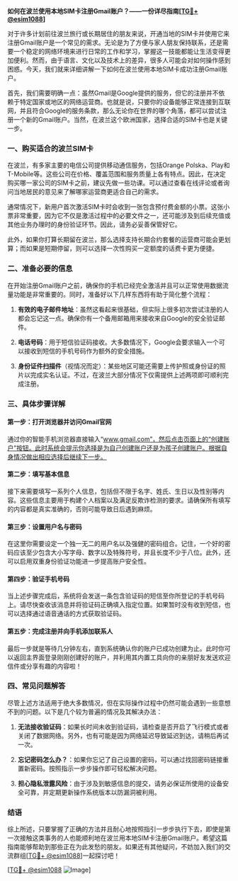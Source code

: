 **如何在波兰使用本地SIM卡注册Gmail账户？——一份详尽指南[[TG💪+ @esim1088](https://t.me/s/esim1088)]**

对于许多计划前往波兰旅行或长期居住的朋友来说，开通当地的SIM卡并使用它来注册Gmail账户是一个常见的需求。无论是为了方便与家人朋友保持联系，还是需要一个稳定的网络环境来进行日常的工作和学习，掌握这一技能都能让生活变得更加便利。然而，由于语言、文化以及技术上的差异，很多人可能会对如何操作感到困惑。今天，我们就来详细讲解一下如何在波兰使用本地SIM卡成功注册Gmail账户。

首先，我们需要明确一点：虽然Gmail是Google提供的服务，但它的注册并不依赖于特定国家或地区的网络运营商。也就是说，只要你的设备能够正常连接到互联网，并且符合Google的服务条款，那么无论你在世界的哪个角落，都可以尝试注册一个新的Gmail账户。当然，在波兰这个欧洲国家，选择合适的SIM卡也是关键一步。

### 一、购买适合的波兰SIM卡

在波兰，有多家主要的电信公司提供移动通信服务，包括Orange Polska、Play和T-Mobile等。这些公司在价格、覆盖范围和服务质量上各有特点。因此，在决定购买哪一家公司的SIM卡之前，建议先做一些功课。可以通过查看在线评论或者询问当地居民的意见来了解哪家运营商更适合自己的需求。

通常情况下，新用户首次激活SIM卡时会收到一张包含预付费金额的小票。这张小票非常重要，因为它不仅是激活过程中的必要文件之一，还可能涉及到后续充值或其他业务办理时的身份验证环节。因此，请务必妥善保管好它。

此外，如果你打算长期留在波兰，那么选择支持长期合约套餐的运营商可能会更划算；而如果是短期停留，则可以选择一次性购买一定额度的话费卡更为便捷。

### 二、准备必要的信息

在开始注册Gmail账户之前，确保你的手机已经完全激活并且可以正常使用数据流量功能是非常重要的。同时，准备好以下几样东西将有助于简化整个流程：

1. **有效的电子邮件地址**：虽然这看起来很基础，但实际上很多初次尝试注册的人都会忘记这一点。确保你有一个备用邮箱用来接收来自Google的安全验证邮件。
   
2. **电话号码**：用于短信验证码接收。大多数情况下，Google会要求输入一个可以接收到短信的手机号码作为额外的安全措施。
   
3. **身份证件扫描件**（视情况而定）：某些地区可能还需要上传护照或身份证的照片以完成实名认证。不过，在波兰大部分情况下仅需提供上述两项即可顺利完成注册。

### 三、具体步骤详解

#### 第一步：打开浏览器并访问Gmail官网

通过你的智能手机浏览器直接输入“www.gmail.com”，然后点击页面上的“创建账户”按钮。此时系统会提示你选择是为自己创建账户还是为孩子创建账户。根据自身情况做出相应选择后继续下一步。

#### 第二步：填写基本信息

接下来需要填写一系列个人信息，包括但不限于名字、姓氏、生日以及性别等内容。这些信息主要用于构建个人档案以及满足反欺诈检测的要求。请确保所有填写的内容都是真实准确的，否则可能导致日后遇到麻烦。

#### 第三步：设置用户名与密码

在这里你需要设定一个独一无二的用户名以及强健的密码组合。记住，一个好的密码应该至少包含大小写字母、数字以及特殊符号，并且长度不少于八位。此外，还可以启用双重身份验证功能进一步提高账户安全性。

#### 第四步：验证手机号码

当上述步骤完成后，系统将会发送一条包含验证码的短信至你所登记的手机号码上。请尽快查收该消息并将验证码正确填入指定位置。如果暂时没有收到短信，也可以选择通过语音通话的方式获取验证码。

#### 第五步：完成注册并向手机添加联系人

最后一步就是等待几分钟左右，直到系统确认你的账户已成功创建为止。此时你可以返回主界面登录刚刚创建好的账户，并利用其内置工具向你的亲朋好友发送欢迎信件或分享有趣的内容啦！

### 四、常见问题解答

尽管上述方法适用于绝大多数情况，但在实际操作过程中仍然可能会遇到一些意想不到的问题。以下是几个较为普遍的情况及其解决办法：

1. **无法接收验证码**：如果长时间未收到验证码，请检查是否开启了飞行模式或者关闭了数据网络。另外，也有可能是因为网络延迟导致延迟到达，请稍后再试一次。

2. **忘记密码怎么办？**：如果你忘记了自己设置的密码，可以通过找回密码链接重置新密码。按照指示一步步操作即可轻松解决问题。

3. **担心隐私泄露风险**：由于涉及到敏感信息的提交，请务必保证所使用的设备安全可靠，并定期更新操作系统版本以防漏洞被利用。

### 结语

综上所述，只要掌握了正确的方法并且耐心地按照指引一步步执行下去，即使是第一次接触这类事务的人也能顺利地在波兰用本地SIM卡注册Gmail账户。希望这篇指南能够帮助到那些正在为此发愁的朋友。如果还有其他疑问，不妨加入我们的交流群组[[TG💪+ @esim1088](https://t.me/s/esim1088)]一起探讨吧！

[[TG💪+ @esim1088](https://t.me/s/esim1088) ![Image](https://i.postimg.cc/4NQfJmqS/Snipaste-2025-05-13-00-14-12.png)]